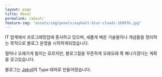 ```yaml
---
layout: page
title: About
permalink: /about/
feature-img: "assets/img/pexels/asphalt-blur-clouds-169976.jpg"
---
```


IT 업계에서 프로그래밍업에 종사하고 있으며, 새롭게 배운 기술들이나 개념들을 정리하는 목적으로 블로그 운영을 시작하게되었습니다.

얼마나 오래가게 될지는 모르지만, 블로그질을 꾸준하게 오래오래 쭉 해나가겠다는 계획을 갖고있습니다.

블로그는 [Jekyll](http://jekyllrb.com/)의 Type 테마로 만들어졌습니다.